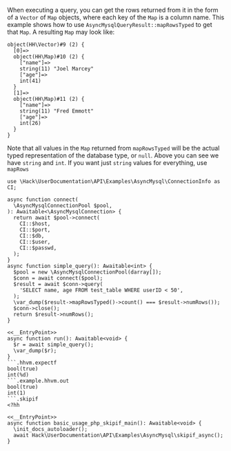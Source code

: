 When executing a query, you can get the rows returned from it in the form of a `Vector` of `Map` objects, where each key of the `Map` is a column name. This example shows how to use `AsyncMysqlQueryResult::mapRowsTyped` to get that `Map`. A resulting `Map` may look like:

```
object(HH\Vector)#9 (2) {
  [0]=>
  object(HH\Map)#10 (2) {
    ["name"]=>
    string(11) "Joel Marcey"
    ["age"]=>
    int(41)
  }
  [1]=>
  object(HH\Map)#11 (2) {
    ["name"]=>
    string(11) "Fred Emmott"
    ["age"]=>
    int(26)
  }
}
```

Note that all values in the `Map` returned from `mapRowsTyped` will be the actual typed representation of the database type, or `null`. Above you can see we have `string` and `int`. If you want just `string` values for everything, use `mapRows`

```basic-usage.php
use \Hack\UserDocumentation\API\Examples\AsyncMysql\ConnectionInfo as CI;

async function connect(
  \AsyncMysqlConnectionPool $pool,
): Awaitable<\AsyncMysqlConnection> {
  return await $pool->connect(
    CI::$host,
    CI::$port,
    CI::$db,
    CI::$user,
    CI::$passwd,
  );
}
async function simple_query(): Awaitable<int> {
  $pool = new \AsyncMysqlConnectionPool(darray[]);
  $conn = await connect($pool);
  $result = await $conn->query(
    'SELECT name, age FROM test_table WHERE userID < 50',
  );
  \var_dump($result->mapRowsTyped()->count() === $result->numRows());
  $conn->close();
  return $result->numRows();
}

<<__EntryPoint>>
async function run(): Awaitable<void> {
  $r = await simple_query();
  \var_dump($r);
}
```.hhvm.expectf
bool(true)
int(%d)
```.example.hhvm.out
bool(true)
int(1)
```.skipif
<?hh

<<__EntryPoint>>
async function basic_usage_php_skipif_main(): Awaitable<void> {
  \init_docs_autoloader();
  await Hack\UserDocumentation\API\Examples\AsyncMysql\skipif_async();
}
```
